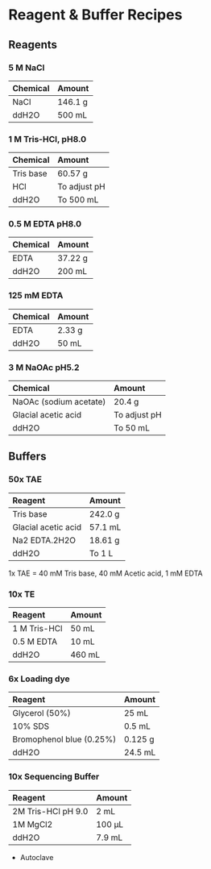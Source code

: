 # Reagent & Buffer Recipes

## Reagents

### 5 M NaCl
| Chemical | Amount       |
|:---------|:-------------|
|NaCl      | 146.1 g      |
|ddH2O	   | 500 mL       |

### 1 M Tris-HCl, pH8.0
|Chemical	 |Amount        |
|:---------|:-------------|
|Tris base |	60.57 g     |
|HCl       | To adjust pH |
|ddH2O	   | To 500 mL    |

### 0.5 M EDTA pH8.0
|Chemical  | Amount       |
|:---------|:-------------|
|EDTA	     | 37.22 g      |
|ddH2O	   |200 mL        |

### 125 mM EDTA
|Chemical  |Amount        |
|:---------|:-------------|
| EDTA     |2.33 g        |
| ddH2O    |50 mL         |

### 3 M NaOAc pH5.2
|Chemical               |Amount        |
|:----------------------|:-------------|
|NaOAc (sodium acetate) |20.4 g        |
|Glacial acetic acid    | To adjust pH |
|ddH2O                  |To 50 mL      |

## Buffers

### 50x TAE
|Reagent             |Amount    |
|:-------------------|:---------|
|Tris base           | 242.0 g  |
|Glacial acetic acid | 57.1 mL  |
|Na2 EDTA.2H2O       |18.61 g   |
|ddH2O               | To 1 L   |
1x TAE = 40 mM Tris base, 40 mM Acetic acid, 1 mM EDTA

### 10x TE
|Reagent     |Amount  |
|:-----------|:-------|
|1 M Tris-HCl|  50 mL |
|0.5 M EDTA	 | 10 mL  |
| ddH2O      |460 mL  |

### 6x Loading dye
|Reagent                  |Amount |
|:------------------------|:------|
|Glycerol (50%)           |25 mL  |
|10% SDS                  |0.5 mL |
|Bromophenol blue (0.25%) |0.125 g|
|ddH2O                    |24.5 mL|

### 10x Sequencing Buffer
|Reagent            | Amount |
|:------------------|:-------|
|2M Tris-HCl pH 9.0	|2 mL    |
|1M MgCl2           |100 µL  |
|ddH2O              |7.9 mL  |
* Autoclave
